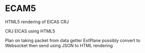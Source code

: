 # ECAM5
HTML5 rendering of EICAS CRJ

CRJ EICAS using HTML5

Plan on taking packet from data getter ExtPlane possibly
convert to Websocket then send using JSON to HTML rendering
